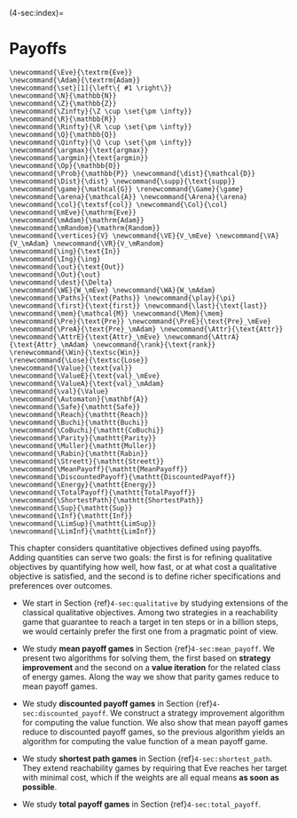 (4-sec:index)=
# Payoffs

```{math}
\newcommand{\Eve}{\textrm{Eve}}
\newcommand{\Adam}{\textrm{Adam}}
\newcommand{\set}[1]{\left\{ #1 \right\}}
\newcommand{\N}{\mathbb{N}}
\newcommand{\Z}{\mathbb{Z}}
\newcommand{\Zinfty}{\Z \cup \set{\pm \infty}}
\newcommand{\R}{\mathbb{R}}
\newcommand{\Rinfty}{\R \cup \set{\pm \infty}}
\newcommand{\Q}{\mathbb{Q}}
\newcommand{\Qinfty}{\Q \cup \set{\pm \infty}}
\newcommand{\argmax}{\text{argmax}}
\newcommand{\argmin}{\text{argmin}}
\newcommand{\Op}{\mathbb{O}}
\newcommand{\Prob}{\mathbb{P}} \newcommand{\dist}{\mathcal{D}} \newcommand{\Dist}{\dist} \newcommand{\supp}{\text{supp}} 
\newcommand{\game}{\mathcal{G}} \renewcommand{\Game}{\game} \newcommand{\arena}{\mathcal{A}} \newcommand{\Arena}{\arena} 
\newcommand{\col}{\textsf{col}} \newcommand{\Col}{\col} 
\newcommand{\mEve}{\mathrm{Eve}}
\newcommand{\mAdam}{\mathrm{Adam}}
\newcommand{\mRandom}{\mathrm{Random}}
\newcommand{\vertices}{V} \newcommand{\VE}{V_\mEve} \newcommand{\VA}{V_\mAdam} \newcommand{\VR}{V_\mRandom} 
\newcommand{\ing}{\text{In}}
\newcommand{\Ing}{\ing}
\newcommand{\out}{\text{Out}}
\newcommand{\Out}{\out}
\newcommand{\dest}{\Delta} 
\newcommand{\WE}{W_\mEve} \newcommand{\WA}{W_\mAdam} 
\newcommand{\Paths}{\text{Paths}} \newcommand{\play}{\pi} \newcommand{\first}{\text{first}} \newcommand{\last}{\text{last}} 
\newcommand{\mem}{\mathcal{M}} \newcommand{\Mem}{\mem} 
\newcommand{\Pre}{\text{Pre}} \newcommand{\PreE}{\text{Pre}_\mEve} \newcommand{\PreA}{\text{Pre}_\mAdam} \newcommand{\Attr}{\text{Attr}} \newcommand{\AttrE}{\text{Attr}_\mEve} \newcommand{\AttrA}{\text{Attr}_\mAdam} \newcommand{\rank}{\text{rank}}
\renewcommand{\Win}{\textsc{Win}} 
\renewcommand{\Lose}{\textsc{Lose}} 
\newcommand{\Value}{\text{val}} 
\newcommand{\ValueE}{\text{val}_\mEve} 
\newcommand{\ValueA}{\text{val}_\mAdam}
\newcommand{\val}{\Value} 
\newcommand{\Automaton}{\mathbf{A}} 
\newcommand{\Safe}{\mathtt{Safe}}
\newcommand{\Reach}{\mathtt{Reach}} 
\newcommand{\Buchi}{\mathtt{Buchi}} 
\newcommand{\CoBuchi}{\mathtt{CoBuchi}} 
\newcommand{\Parity}{\mathtt{Parity}} 
\newcommand{\Muller}{\mathtt{Muller}} 
\newcommand{\Rabin}{\mathtt{Rabin}} 
\newcommand{\Streett}{\mathtt{Streett}} 
\newcommand{\MeanPayoff}{\mathtt{MeanPayoff}} 
\newcommand{\DiscountedPayoff}{\mathtt{DiscountedPayoff}}
\newcommand{\Energy}{\mathtt{Energy}}
\newcommand{\TotalPayoff}{\mathtt{TotalPayoff}}
\newcommand{\ShortestPath}{\mathtt{ShortestPath}}
\newcommand{\Sup}{\mathtt{Sup}}
\newcommand{\Inf}{\mathtt{Inf}}
\newcommand{\LimSup}{\mathtt{LimSup}}
\newcommand{\LimInf}{\mathtt{LimInf}}
```



This chapter considers quantitative objectives defined using payoffs. 
Adding quantities can serve two goals:
the first is for refining qualitative objectives by quantifying how well, how fast, or at what cost a qualitative objective is satisfied,
and the second is to define richer specifications and preferences over outcomes.

*  We start in Section {ref}`4-sec:qualitative` by studying extensions of the classical qualitative objectives. Among two strategies in a reachability game that guarantee to reach a target in ten steps or in a billion steps, we would certainly prefer the first one from a pragmatic point of view.

*  We study **mean payoff games** in Section {ref}`4-sec:mean_payoff`. 
We present two algorithms for solving them, the first based on **strategy improvement** and the second on a **value iteration** for the related class of energy games.
Along the way we show that parity games reduce to mean payoff games.

*  We study **discounted payoff games** in Section {ref}`4-sec:discounted_payoff`.
We construct a strategy improvement algorithm for computing the value function.
We also show that mean payoff games reduce to discounted payoff games, so the previous algorithm yields an algorithm for computing the value function of a mean payoff game.

*  We study **shortest path games** in Section {ref}`4-sec:shortest_path`.
They extend reachability games by requiring that Eve reaches her target with minimal cost, 
which if the weights are all equal means **as soon as possible**.

*  We study **total payoff games** in Section {ref}`4-sec:total_payoff`.















